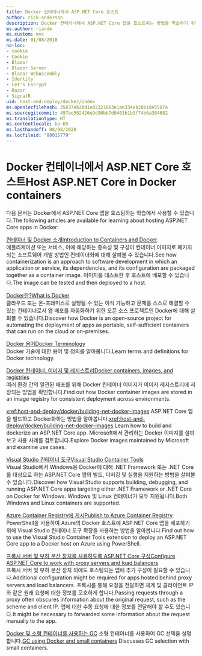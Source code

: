```yaml
---
title: Docker 컨테이너에서 ASP.NET Core 호스트
author: rick-anderson
description: Docker 컨테이너에서 ASP.NET Core 앱을 호스트하는 방법을 학습하기 위한 리소스 링크를 검색합니다.
ms.author: riande
ms.custom: mvc
ms.date: 01/08/2018
no-loc:
- cookie
- Cookie
- Blazor
- Blazor Server
- Blazor WebAssembly
- Identity
- Let's Encrypt
- Razor
- SignalR
uid: host-and-deploy/docker/index
ms.openlocfilehash: 35837eb2bd1ed2321663e1ae334eb20b18e5587a
ms.sourcegitcommit: 497be502426e9d90bb7d0401b1b9f74b6a384682
ms.translationtype: HT
ms.contentlocale: ko-KR
ms.lasthandoff: 08/08/2020
ms.locfileid: "88015779"
---
```

# <a name="host-aspnet-core-in-docker-containers"></a><span data-ttu-id="84daa-103">Docker 컨테이너에서 ASP.NET Core 호스트</span><span class="sxs-lookup"><span data-stu-id="84daa-103">Host ASP.NET Core in Docker containers</span></span>

<span data-ttu-id="84daa-104">다음 문서는 Docker에서 ASP.NET Core 앱을 호스팅하는 학습에서 사용할 수 있습니다.</span><span class="sxs-lookup"><span data-stu-id="84daa-104">The following articles are available for learning about hosting ASP.NET Core apps in Docker:</span></span>

[<span data-ttu-id="84daa-105">컨테이너 및 Docker 소개</span><span class="sxs-lookup"><span data-stu-id="84daa-105">Introduction to Containers and Docker</span></span>](/dotnet/standard/microservices-architecture/container-docker-introduction/index)  
<span data-ttu-id="84daa-106">애플리케이션 또는 서비스, 이에 해당하는 종속성 및 구성이 컨테이너 이미지로 패키지되는 소프트웨어 개발 방법인 컨테이너화에 대해 살펴볼 수 있습니다.</span><span class="sxs-lookup"><span data-stu-id="84daa-106">See how containerization is an approach to software development in which an application or service, its dependencies, and its configuration are packaged together as a container image.</span></span> <span data-ttu-id="84daa-107">이미지를 테스트한 후 호스트에 배포할 수 있습니다.</span><span class="sxs-lookup"><span data-stu-id="84daa-107">The image can be tested and then deployed to a host.</span></span>

[<span data-ttu-id="84daa-108">Docker란?</span><span class="sxs-lookup"><span data-stu-id="84daa-108">What is Docker</span></span>](/dotnet/standard/microservices-architecture/container-docker-introduction/docker-defined)  
<span data-ttu-id="84daa-109">클라우드 또는 온-프레미스로 실행될 수 있는 이식 가능하고 문제를 스스로 해결할 수 있는 컨테이너로서 앱 배포를 자동화하기 위한 오픈 소스 프로젝트인 Docker에 대해 살펴볼 수 있습니다.</span><span class="sxs-lookup"><span data-stu-id="84daa-109">Discover how Docker is an open-source project for automating the deployment of apps as portable, self-sufficient containers that can run on the cloud or on-premises.</span></span>

[<span data-ttu-id="84daa-110">Docker 용어</span><span class="sxs-lookup"><span data-stu-id="84daa-110">Docker Terminology</span></span>](/dotnet/standard/microservices-architecture/container-docker-introduction/docker-terminology)  
<span data-ttu-id="84daa-111">Docker 기술에 대한 용어 및 정의를 알아봅니다.</span><span class="sxs-lookup"><span data-stu-id="84daa-111">Learn terms and definitions for Docker technology.</span></span>

[<span data-ttu-id="84daa-112">Docker 컨테이너, 이미지 및 레지스트리</span><span class="sxs-lookup"><span data-stu-id="84daa-112">Docker containers, images, and registries</span></span>](/dotnet/standard/microservices-architecture/container-docker-introduction/docker-containers-images-registries)  
<span data-ttu-id="84daa-113">여러 환경 간의 일관된 배포를 위해 Docker 컨테이너 이미지가 이미지 레지스트리에 저장되는 방법을 확인합니다.</span><span class="sxs-lookup"><span data-stu-id="84daa-113">Find out how Docker container images are stored in an image registry for consistent deployment across environments.</span></span>

<span data-ttu-id="84daa-114"><xref:host-and-deploy/docker/building-net-docker-images> ASP.NET Core 앱을 빌드하고 Docker화하는 방법을 알아봅니다.</span><span class="sxs-lookup"><span data-stu-id="84daa-114"><xref:host-and-deploy/docker/building-net-docker-images> Learn how to build and dockerize an ASP.NET Core app.</span></span> <span data-ttu-id="84daa-115">Microsoft에서 관리하는 Docker 이미지를 살펴보고 사용 사례를 검토합니다.</span><span class="sxs-lookup"><span data-stu-id="84daa-115">Explore Docker images maintained by Microsoft and examine use cases.</span></span>

[<span data-ttu-id="84daa-116">Visual Studio 컨테이너 도구</span><span class="sxs-lookup"><span data-stu-id="84daa-116">Visual Studio Container Tools</span></span>](xref:host-and-deploy/docker/visual-studio-tools-for-docker)  
<span data-ttu-id="84daa-117">Visual Studio에서 Windows용 Docker에 대해 .NET Framework 또는 .NET Core를 대상으로 하는 ASP.NET Core 앱의 빌드, 디버깅 및 실행을 지원하는 방법을 살펴볼 수 있습니다.</span><span class="sxs-lookup"><span data-stu-id="84daa-117">Discover how Visual Studio supports building, debugging, and running ASP.NET Core apps targeting either .NET Framework or .NET Core on Docker for Windows.</span></span> <span data-ttu-id="84daa-118">Windows 및 Linux 컨테이너가 모두 지원됩니다.</span><span class="sxs-lookup"><span data-stu-id="84daa-118">Both Windows and Linux containers are supported.</span></span>

[<span data-ttu-id="84daa-119">Azure Container Registry에 게시</span><span class="sxs-lookup"><span data-stu-id="84daa-119">Publish to Azure Container Registry</span></span>](/azure/vs-azure-tools-docker-hosting-web-apps-in-docker)  
<span data-ttu-id="84daa-120">PowerShell을 사용하여 Azure의 Docker 호스트에 ASP.NET Core 앱을 배포하기 위해 Visual Studio 컨테이너 도구 확장을 사용하는 방법을 알아봅니다.</span><span class="sxs-lookup"><span data-stu-id="84daa-120">Find out how to use the Visual Studio Container Tools extension to deploy an ASP.NET Core app to a Docker host on Azure using PowerShell.</span></span>

[<span data-ttu-id="84daa-121">프록시 서버 및 부하 분산 장치를 사용하도록 ASP.NET Core 구성</span><span class="sxs-lookup"><span data-stu-id="84daa-121">Configure ASP.NET Core to work with proxy servers and load balancers</span></span>](xref:host-and-deploy/proxy-load-balancer)  
<span data-ttu-id="84daa-122">프록시 서버 및 부하 분산 장치 외에도 호스팅되는 앱에 추가 구성이 필요할 수 있습니다.</span><span class="sxs-lookup"><span data-stu-id="84daa-122">Additional configuration might be required for apps hosted behind proxy servers and load balancers.</span></span> <span data-ttu-id="84daa-123">프록시를 통해 요청을 전달하면 체계 및 클라이언트 IP와 같은 원래 요청에 대한 정보를 모호하게 합니다.</span><span class="sxs-lookup"><span data-stu-id="84daa-123">Passing requests through a proxy often obscures information about the original request, such as the scheme and client IP.</span></span> <span data-ttu-id="84daa-124">앱에 대한 수동 요청에 대한 정보를 전달해야 할 수도 있습니다.</span><span class="sxs-lookup"><span data-stu-id="84daa-124">It might be necessary to forwarded some information about the request manually to the app.</span></span>

<span data-ttu-id="84daa-125">[Docker 및 소형 컨테이너를 사용하는 GC](xref:performance/memory#sc) 소형 컨테이너를 사용하여 GC 선택을 설명합니다.</span><span class="sxs-lookup"><span data-stu-id="84daa-125">[GC using Docker and small containers](xref:performance/memory#sc) Discusses GC selection with small containers.</span></span>